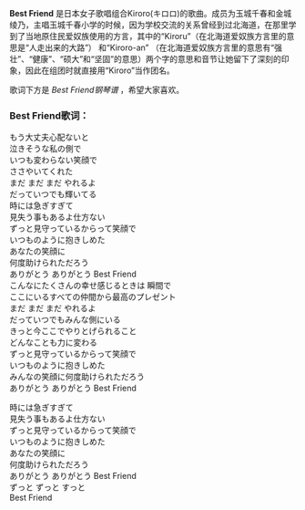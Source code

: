 

**Best Friend**
是日本女子歌唱组合Kiroro(キロロ)的歌曲。成员为玉城千春和金城绫乃，主唱玉城千春小学的时候，因为学校交流的关系曾经到过北海道，在那里学到了当地原住民爱奴族使用的方言，其中的“Kiroru”（在北海道爱奴族方言里的意思是“人走出来的大路”）
和“Kiroro-an”
（在北海道爱奴族方言里的意思有“强壮”、“健康”、“硕大”和“坚固”的意思）两个字的意思和音节让她留下了深刻的印象，因此在组团时就直接用“Kiroro”当作团名。  
  
歌词下方是 _Best Friend钢琴谱_ ，希望大家喜欢。

### Best Friend歌词：

もう大丈夫心配ないと  
泣きそうな私の側で  
いつも変わらない笑顔で  
ささやいてくれた  
まだ まだ まだ やれるよ  
だっていつでも輝いてる  
時には急ぎすぎて  
見失う事もあるよ仕方ない  
ずっと見守っているからって笑顔で  
いつものように抱きしめた  
あなたの笑顔に  
何度助けられただろう  
ありがとう ありがとう Best Friend  
こんなにたくさんの幸せ感じるときは 瞬間で  
ここにいるすべての仲間から最高のプレゼント  
まだ まだ まだ やれるよ  
だっていつでもみんな側にいる  
きっと今ここでやりとげられること  
どんなことも力に変わる  
ずっと見守っているからって笑顔で  
いつものように抱きしめた  
みんなの笑顔に何度助けられただろう  
ありがとう ありがとう Best Friend

時には急ぎすぎて  
見失う事もあるよ仕方ない  
ずっと見守っているからって笑顔で  
いつものように抱きしめた  
あなたの笑顔に  
何度助けられただろう  
ありがとう ありがとう Best Friend  
ずっと ずっと すっと  
Best Friend

